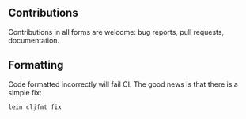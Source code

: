 ## Contributions

Contributions in all forms are welcome: bug reports, pull requests, documentation.

## Formatting

Code formatted incorrectly will fail CI. The good news is that there is a simple fix:

```
lein cljfmt fix
```
